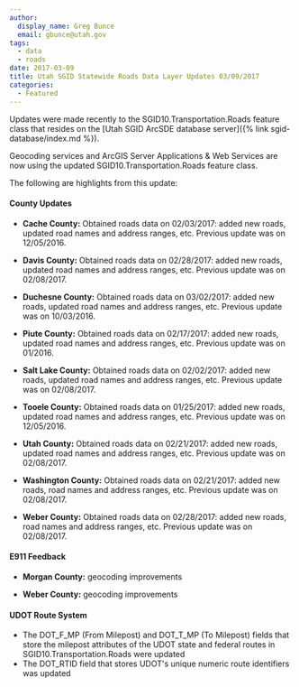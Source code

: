 ```yaml
---
author:
  display_name: Greg Bunce
  email: gbunce@utah.gov
tags:
  - data
  - roads
date: 2017-03-09
title: Utah SGID Statewide Roads Data Layer Updates 03/09/2017
categories:
  - Featured
---
```


Updates were made recently to the SGID10.Transportation.Roads feature class that resides on the [Utah SGID ArcSDE database server]({% link sgid-database/index.md %}).

Geocoding services and ArcGIS Server Applications & Web Services are now using the updated SGID10.Transportation.Roads feature class.

The following are highlights from this update:

#### County Updates

- **Cache County:** Obtained roads data on 02/03/2017: added new roads, updated road names and address ranges, etc. Previous update was on 12/05/2016.

- **Davis County:** Obtained roads data on 02/28/2017: added new roads, updated road names and address ranges, etc. Previous update was on 02/08/2017.

- **Duchesne County:** Obtained roads data on 03/02/2017: added new roads, updated road names and address ranges, etc. Previous update was on 10/03/2016.

- **Piute County:** Obtained roads data on 02/17/2017: added new roads, updated road names and address ranges, etc. Previous update was on 01/2016.

- **Salt Lake County:** Obtained roads data on 02/02/2017: added new roads, updated road names and address ranges, etc. Previous update was on 02/08/2017.

- **Tooele County:** Obtained roads data on 01/25/2017: added new roads, updated road names and address ranges, etc. Previous update was on 12/05/2016.

- **Utah County:** Obtained roads data on 02/21/2017: added new roads, updated road names and address ranges, etc. Previous update was on 02/08/2017.

- **Washington County:** Obtained roads data on 02/21/2017: added new roads, road names and address ranges, etc. Previous update was on 02/08/2017.

- **Weber County:** Obtained roads data on 02/28/2017: added new roads, road names and address ranges, etc. Previous update was on 02/08/2017.

#### E911 Feedback

- **Morgan County:** geocoding improvements

- **Weber County:** geocoding improvements

#### UDOT Route System

- The DOT_F_MP (From Milepost) and DOT_T_MP (To Milepost) fields that store the milepost attributes of the UDOT state and federal routes in SGID10.Transportation.Roads were updated
- The DOT_RTID field that stores UDOT's unique numeric route identifiers was updated
